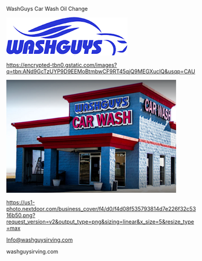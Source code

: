  WashGuys Car Wash Oil Change

![ WashGuys Car Wash Oil Change](https://github.com/ywangnccu/ywang/blob/main/images/Washguys.png)

https://encrypted-tbn0.gstatic.com/images?q=tbn:ANd9GcTzUYP9D9EEMoBtmbwCF9RT45qjQ9MEGXuclQ&usqp=CAU

![ WashGuys Car Wash Oil Change](https://github.com/ywangnccu/ywang/blob/main/images/WASHGUY.png)

https://us1-photo.nextdoor.com/business_cover/f4/d0/f4d08f535793814d7e226f32c5316b50.png?request_version=v2&output_type=png&sizing=linear&x_size=5&resize_type=max

Info@washguysirving.com

washguysirving.com
